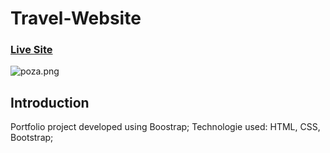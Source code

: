 # Travel-Website

### [Live Site](https://tiny-granita-2dcf1c.netlify.app)

![poza.png](https://i.postimg.cc/1RTHWP8R/poza.png)

## Introduction
Portfolio project developed using Boostrap; Technologie used: HTML, CSS, Bootstrap;
